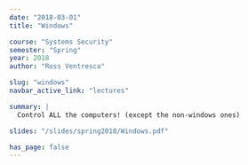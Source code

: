 ```yaml
---
date: "2018-03-01"
title: "Windows"

course: "Systems Security"
semester: "Spring"
year: 2018
author: "Ross Ventresca"

slug: "windows"
navbar_active_link: "lectures"

summary: |
  Control ALL the computers! (except the non-windows ones)

slides: "/slides/spring2018/Windows.pdf"

has_page: false
---
```

